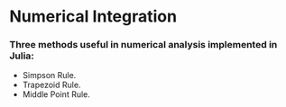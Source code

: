 Numerical Integration
======================

### Three methods useful in numerical analysis implemented in Julia:

* Simpson Rule.
* Trapezoid Rule.
* Middle Point Rule.


